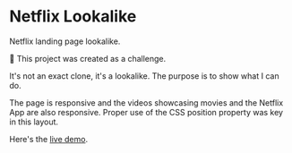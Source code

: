 # Netflix Lookalike

Netflix landing page lookalike.

:fist_oncoming: This project was created as a challenge. 

It's not an exact clone, it's a lookalike. The purpose is to show what I can do.

The page is responsive and the videos showcasing movies and the Netflix App are also responsive.
Proper use of the CSS position property was key in this layout.

Here's the [live demo](https://andersonsouza.dev/netflix-lookalike).
